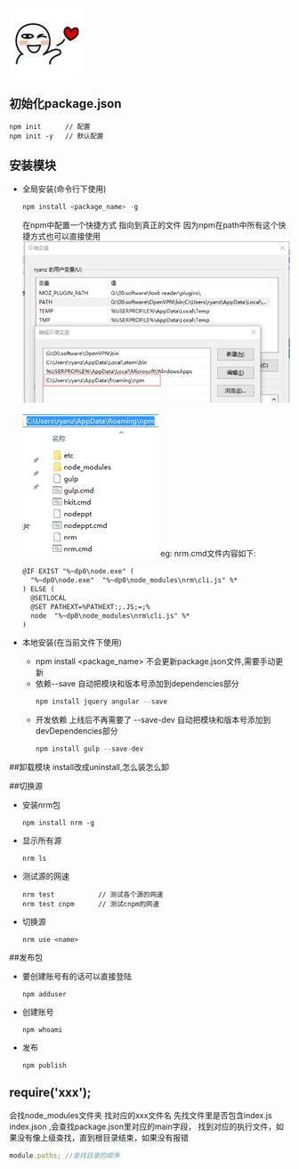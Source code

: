 ![profile](resource/profile.png)

## 初始化package.json
```
npm init      // 配置
npm init -y   // 默认配置
```

## 安装模块
- 全局安装(命令行下使用)
    ```js
    npm install <package_name> -g
    ```
    在npm中配置一个快捷方式 指向到真正的文件
    因为npm在path中所有这个快捷方式也可以直接使用
    ![profile](resource/path.png)

    ![profile](resource/npm-dir.png)
    eg: nrm.cmd文件内容如下:
    ```
    @IF EXIST "%~dp0\node.exe" (
      "%~dp0\node.exe"  "%~dp0\node_modules\nrm\cli.js" %*
    ) ELSE (
      @SETLOCAL
      @SET PATHEXT=%PATHEXT:;.JS;=;%
      node  "%~dp0\node_modules\nrm\cli.js" %*
    )
    ```
- 本地安装(在当前文件下使用)
    + npm install <package_name>
        不会更新package.json文件,需要手动更新
    + 依赖--save 自动把模块和版本号添加到dependencies部分
        ```js
        npm install jquery angular --save
        ```
    + 开发依赖 上线后不再需要了 --save-dev 自动把模块和版本号添加到devDependencies部分
        ```js
        npm install gulp --save-dev
        ```

##卸载模块
install改成uninstall,怎么装怎么卸

##切换源
- 安装nrm包
    ```
    npm install nrm -g
    ```

- 显示所有源
    ```
    nrm ls
    ```

- 测试源的网速
    ```
    nrm test           // 测试各个源的网速
    nrm test cnpm      // 测试cnpm的网速
    ```

- 切换源
    ```
    nrm use <name>
    ```

##发布包
- 要创建账号有的话可以直接登陆
    ```
    npm adduser
    ```
- 创建账号
    ```
    npm whoami
    ```
- 发布
    ```
    npm publish
    ```

## require('xxx');
会找node_modules文件夹 找对应的xxx文件名
先找文件里是否包含index.js index.json ,会查找package.json里对应的main字段，
找到对应的执行文件，如果没有像上级查找，直到根目录结束，如果没有报错
```js
module.paths; //查找目录的顺序
```
